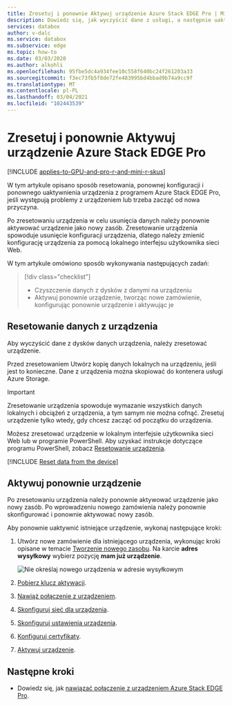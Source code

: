 ```yaml
---
title: Zresetuj i ponownie Aktywuj urządzenie Azure Stack EDGE Pro | Microsoft Docs
description: Dowiedz się, jak wyczyścić dane z usługi, a następnie uaktywnić ponownie urządzenie Azure Stack EDGE Pro.
services: databox
author: v-dalc
ms.service: databox
ms.subservice: edge
ms.topic: how-to
ms.date: 03/03/2020
ms.author: alkohli
ms.openlocfilehash: 95fbe5dc4a934fee10c558f640bc24f261203a33
ms.sourcegitcommit: f3ec73fb5f8de72fe483995bd4bbad9b74a9cc9f
ms.translationtype: MT
ms.contentlocale: pl-PL
ms.lasthandoff: 03/04/2021
ms.locfileid: "102443539"
---
```

# <a name="reset-and-reactivate-your-azure-stack-edge-pro-device"></a>Zresetuj i ponownie Aktywuj urządzenie Azure Stack EDGE Pro

[!INCLUDE [applies-to-GPU-and-pro-r-and-mini-r-skus](../../includes/azure-stack-edge-applies-to-gpu-pro-r-mini-r-sku.md)]

W tym artykule opisano sposób resetowania, ponownej konfiguracji i ponownego uaktywnienia urządzenia z programem Azure Stack EDGE Pro, jeśli występują problemy z urządzeniem lub trzeba zacząć od nowa przyczyna.

Po zresetowaniu urządzenia w celu usunięcia danych należy ponownie aktywować urządzenie jako nowy zasób. Zresetowanie urządzenia spowoduje usunięcie konfiguracji urządzenia, dlatego należy zmienić konfigurację urządzenia za pomocą lokalnego interfejsu użytkownika sieci Web.

W tym artykule omówiono sposób wykonywania następujących zadań:

> [!div class="checklist"]
>
> * Czyszczenie danych z dysków z danymi na urządzeniu
> * Aktywuj ponownie urządzenie, tworząc nowe zamówienie, konfigurując ponownie urządzenie i aktywując je

## <a name="reset-data-from-the-device"></a>Resetowanie danych z urządzenia

Aby wyczyścić dane z dysków danych urządzenia, należy zresetować urządzenie.

Przed zresetowaniem Utwórz kopię danych lokalnych na urządzeniu, jeśli jest to konieczne. Dane z urządzenia można skopiować do kontenera usługi Azure Storage.

>[!IMPORTANT]
> Zresetowanie urządzenia spowoduje wymazanie wszystkich danych lokalnych i obciążeń z urządzenia, a tym samym nie można cofnąć. Zresetuj urządzenie tylko wtedy, gdy chcesz zacząć od początku do urządzenia.

Możesz zresetować urządzenie w lokalnym interfejsie użytkownika sieci Web lub w programie PowerShell. Aby uzyskać instrukcje dotyczące programu PowerShell, zobacz [Resetowanie urządzenia](./azure-stack-edge-connect-powershell-interface.md#reset-your-device).

[!INCLUDE [Reset data from the device](../../includes/azure-stack-edge-device-reset.md)]

## <a name="reactivate-device"></a>Aktywuj ponownie urządzenie

Po zresetowaniu urządzenia należy ponownie aktywować urządzenie jako nowy zasób. Po wprowadzeniu nowego zamówienia należy ponownie skonfigurować i ponownie aktywować nowy zasób.

Aby ponownie uaktywnić istniejące urządzenie, wykonaj następujące kroki:

1. Utwórz nowe zamówienie dla istniejącego urządzenia, wykonując kroki opisane w temacie [Tworzenie nowego zasobu](azure-stack-edge-gpu-deploy-prep.md?tabs=azure-portal#create-a-new-resource). Na karcie **adres wysyłkowy** wybierz pozycję **mam już urządzenie**.

   ![Nie określaj nowego urządzenia w adresie wysyłkowym](./media/azure-stack-edge-reset-reactivate-device/create-resource-with-no-new-device.png)

1. [Pobierz klucz aktywacji](azure-stack-edge-gpu-deploy-prep.md?tabs=azure-portal#get-the-activation-key).

1. [Nawiąż połączenie z urządzeniem](azure-stack-edge-gpu-deploy-connect.md).

1. [Skonfiguruj sieć dla urządzenia](azure-stack-edge-gpu-deploy-configure-network-compute-web-proxy.md).

1. [Skonfiguruj ustawienia urządzenia](azure-stack-edge-gpu-deploy-set-up-device-update-time.md).

1. [Konfiguruj certyfikaty](azure-stack-edge-gpu-deploy-configure-certificates.md).

1. [Aktywuj urządzenie](azure-stack-edge-gpu-deploy-activate.md).

## <a name="next-steps"></a>Następne kroki

- Dowiedz się, jak [nawiązać połączenie z urządzeniem Azure Stack EDGE Pro](azure-stack-edge-gpu-deploy-connect.md).
